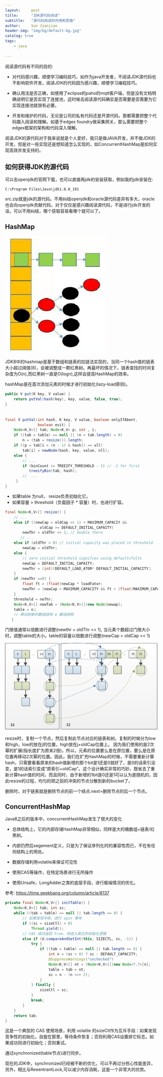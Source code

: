 ```yaml
---
layout:     post
title:      "JDK源代码阅读"  
subtitle:   "源代码阅读的作用和思路"
author:     Sun Jianjiao
header-img: "img/bg/default-bg.jpg"
catalog: true
tags:
    - java

---
```


阅读源代码有不同的目的:

- 对代码感兴趣，顺便学习编码技巧，如作为java开发者，不阅读JDK源代码也不影响软件开发，阅读JDK的代码因为感兴趣，顺便学习编程技巧。

- 确认用法是否正确，如使用了eclipse的paho的mqtt客户端，但是没有文档明确说明它是否实现了连接池，这时候去阅读源代码确实是否需要是否需要为它实现连接池就很有必要。

- 开发和维护的代码，无论是公司的私有代码还是开源代码，那都需要把整个代码摄入阅读和理解。如基于edgex foundry做采集网关，那么需要把整个edgex框架的架构和代码深入理解。

阅读JDK的源代码对于我来说就是个人爱好，我只是做JAVA开发，并不做JDK的开发，但是对一些实现还是想知道怎么实现的，如ConcurrentHashMap是如何实现高效并发支持的。

## 如何获得JDK的源代码

可以去openjdk的官网下载，也可以直接再jdk的安装获取，例如我的jdk安装在:

```text
C:\Program Files\Java\jdk1.8.0_191
```

src.zip就是jdk的源代码。不用纠结openjdk和oracle源代码差异有多大，oracle也会向openjdk贡献代码，对于仅仅是感兴趣阅读源代码，不是进行jdk开发的话，可以不用纠结，哪个获取容易看哪个就可以了。

## HashMap

![java hashmap](/img/post/java/jdk1.8-src/hashmap.jpg)

JDK8中的hashmap是基于数组和链表的拉链法实现的，当同一个hash值的链表大小超过阈值(8)，会被调整成一颗红黑树。再最坏的情况下，链表查找的时间复杂度为O(n),而红黑树一直是O(logn),这样会提高HashMap的效率。

hashMap是在首次添加元素的时候才进行初始化(lazy-load原则)。

```java
public V put(K key, V value) {
    return putVal(hash(key), key, value, false, true);
}


final V putVal(int hash, K key, V value, boolean onlyIfAbent,
               boolean evit) {
    Node<K,V>[] tab; Node<K,V> p; int , i;
    if ((tab = table) == null || (n = tab.length) = 0)
        n = (tab = resize()).length;
    if ((p = tab[i = (n - 1) & hash]) == ull)
        tab[i] = newNode(hash, key, value, nll);
    else {
        // ...
        if (binCount >= TREEIFY_THRESHOLD - 1) // -1 for first 
           treeifyBin(tab, hash);
        //  ... 
     }
}
```

- 如果table 为null， resize负责初始化它。
- 如果容量 > threshold（负载因子 * 容量）时，也进行扩容。

```java
final Node<K,V>[] resize() {
    // ...
    else if ((newCap = oldCap << 1) < MAXIMUM_CAPACIY &&
                oldCap >= DEFAULT_INITIAL_CAPAITY)
        newThr = oldThr << 1; // double there
       // ... 
    else if (oldThr > 0) // initial capacity was placed in threshold
        newCap = oldThr;
    else {  
        // zero initial threshold signifies using defaultsfults
        newCap = DEFAULT_INITIAL_CAPAITY;
        newThr = (int)(DEFAULT_LOAD_ATOR* DEFAULT_INITIAL_CAPACITY；
    }
    if (newThr ==0) {
        float ft = (float)newCap * loadFator;
        newThr = (newCap < MAXIMUM_CAPACITY && ft < (float)MAXIMUM_CAPACITY ?(int)ft : Integer.MAX_VALUE);
    }
    threshold = neThr;
    Node<K,V>[] newTab = (Node<K,V>[])new Node[newap];
    table = n；
    // 移动到新的数组结构 e 数组结构 
   }
```

门限值通常以倍数进行调整(newthr = oldThr << 1), 当元素个数超过门限大小时，调整table的大小。table的容量以倍数进行调整(newCap = oldCap << 1)


![java hashmap](/img/post/java/jdk1.8-src/resize.png)

resize时，复制一个节点，然后复制此节点对应的链表和树。复制的时候分为low和high，low的放在j的位置，high放在j+oldCap位置上。
因为我们使用的是2次幂的扩展(指长度扩为原来2倍)，所以，元素的位置要么是在原位置，要么是在原位置再移动2次幂的位置。因此，我们在扩充HashMap的时候，不需要重新计算hash，只需要看看原来的hash值新增的那个bit是1还是0就好了，是0的话索引没变，是1的话索引变成“原索引+oldCap”。这个设计确实非常的巧妙，既省去了重新计算hash值的时间，而且同时，由于新增的1bit是0还是1可以认为是随机的，因此resize的过程，均匀的把之前的冲突的节点分散到新的bucket了。

删除时，对于链表就是删除节点的前一个结点.next=删除节点的后一个节点。

## ConcurrentHashMap

Java8之后的版本中，concurrentHashMap发生了很大的变化

- 总体结构上，它的内部存储HashMap非常相似，同样是大的桶数组+链表/红黑树。

- 内部仍然后segement定义，只是为了保证序列化时的兼容性而已，不在有任何结构上的用处。

- 数据存储利用volatile来保证可见性

- 使用CAS等操作，在特定场景进行无所操作

- 使用Unsafe，LongAdder之类的底层手段，进行极端情况的优化。

参考: https://time.geekbang.org/column/article/8137

```java
private final Node<K,V>[] initTable() {
    Node<K,V>[] tab; int sc;
    while ((tab = table) == null || tab.length == 0) {
        // 如果发现冲突，进行 spin 等待
        if ((sc = sizeCtl) < 0)
            Thread.yield(); 
        // CAS 成功返回 true，则进入真正的初始化逻辑
        else if (U.compareAndSetInt(this, SIZECTL, sc, -1)) {
            try {
                if ((tab = table) == null || tab.length == 0) {
                    int n = (sc > 0) ? sc : DEFAULT_CAPACITY;
                    @SuppressWarnings("unchecked")
                    Node<K,V>[] nt = (Node<K,V>[])new Node<?,?>[n];
                    table = tab = nt;
                    sc = n - (n >>> 2);
                }
            } finally {
                sizeCtl = sc;
            }
            break;
        }
    }
    return tab;
}


```

这是一个典型的 CAS 使用场景，利用 volatile 的sizeCtl作为互斥手段：如果发现竞争性的初始化，自旋在那里，等待条件恢复；否则利用CAS设置排它标志。如果成功则进行初始化；否则重试。

通过synchronized(table节点)进行同步。

现在的JDK中，synchronized已经被不断的优化，可以不再过分担心性能差异，另外，相比与ReeentrantLock,可以减少内存消耗，这是一个非常大的优势。
